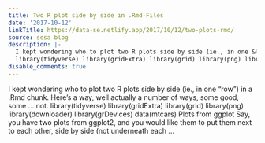 ```yaml
---
title: Two R plot side by side in .Rmd-Files
date: '2017-10-12'
linkTitle: https://data-se.netlify.app/2017/10/12/two-plots-rmd/
source: sesa blog
description: |-
  I kept wondering who to plot two R plots side by side (ie., in one &ldquo;row&rdquo;) in a .Rmd chunk. Here&rsquo;s a way, well actually a number of ways, some good, some &hellip; not.
  library(tidyverse) library(gridExtra) library(grid) library(png) library(downloader) library(grDevices) data(mtcars) Plots from ggplot Say, you have two plots from ggplot2, and you would like them to put them next to each other, side by side (not underneath each ...
disable_comments: true
---
```

I kept wondering who to plot two R plots side by side (ie., in one &ldquo;row&rdquo;) in a .Rmd chunk. Here&rsquo;s a way, well actually a number of ways, some good, some &hellip; not.
library(tidyverse) library(gridExtra) library(grid) library(png) library(downloader) library(grDevices) data(mtcars) Plots from ggplot Say, you have two plots from ggplot2, and you would like them to put them next to each other, side by side (not underneath each ...